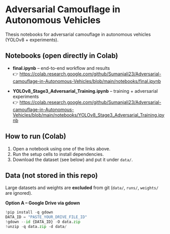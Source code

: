 # Adversarial Camouflage in Autonomous Vehicles

Thesis notebooks for adversarial camouflage in autonomous vehicles (YOLOv8 + experiments).

## Notebooks (open directly in Colab)
- **final.ipynb** – end-to-end workflow and results  
  👉 https://colab.research.google.com/github/Sumanjali23/Adversarial-camouflage-in-Autonomous-Vehicles/blob/main/notebooks/final.ipynb

- **YOLOv8_Stage3_Adversarial_Training.ipynb** – training + adversarial experiments  
  👉 https://colab.research.google.com/github/Sumanjali23/Adversarial-camouflage-in-Autonomous-Vehicles/blob/main/notebooks/YOLOv8_Stage3_Adversarial_Training.ipynb

## How to run (Colab)
1. Open a notebook using one of the links above.
2. Run the setup cells to install dependencies.
3. Download the dataset (see below) and put it under `data/`.

## Data (not stored in this repo)
Large datasets and weights are **excluded** from git (`data/`, `runs/`, `weights/` are ignored).

**Option A – Google Drive via gdown**
```python
!pip install -q gdown
DATA_ID = "PASTE_YOUR_DRIVE_FILE_ID"
!gdown --id {DATA_ID} -O data.zip
!unzip -q data.zip -d data/
```
